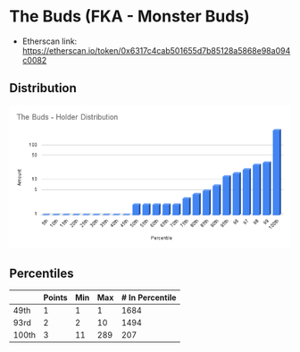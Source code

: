 # The Buds (FKA - Monster Buds)

- Etherscan link: https://etherscan.io/token/0x6317c4cab501655d7b85128a5868e98a094c0082

## Distribution 
 ![dist](../../../static/buds-dist.png)

## Percentiles
| | Points | Min | Max | # In Percentile |
|--|--------|-----|-----|----------|
|49th | 1 | 1 | 1  | 1684
|93rd | 2 | 2 | 10  | 1494
|100th| 3 | 11 | 289| 207